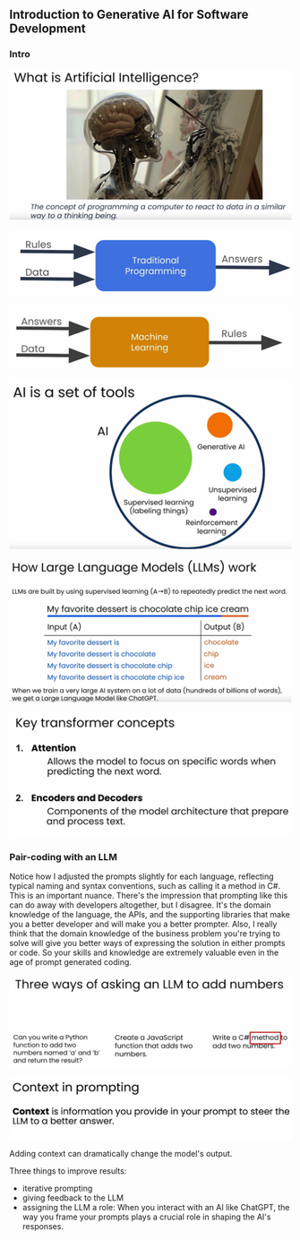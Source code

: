 ## Introduction to Generative AI for Software Development

### Intro

![](https://github.com/DanialArab/images/blob/main/Generative%20AI%20for%20Software%20Development/AI.png)

![](https://github.com/DanialArab/images/blob/main/Generative%20AI%20for%20Software%20Development/traditional%20programming.png)

![](https://github.com/DanialArab/images/blob/main/Generative%20AI%20for%20Software%20Development/ML.png)

![](https://github.com/DanialArab/images/blob/main/Generative%20AI%20for%20Software%20Development/different_algos.png)

![](https://github.com/DanialArab/images/blob/main/Generative%20AI%20for%20Software%20Development/LLM.png)

![](https://github.com/DanialArab/images/blob/main/Generative%20AI%20for%20Software%20Development/keys_in_transformers.png)

### Pair-coding with an LLM

Notice how I adjusted the prompts slightly for each language, reflecting typical naming and syntax conventions, such as calling it a method in C#. This is an important nuance. There's the impression that prompting like this can do away with developers altogether, but I disagree. It's the domain knowledge of the language, the APIs, and the supporting libraries that make you a better developer and will make you a better prompter. Also, I really think that the domain knowledge of the business problem you're trying to solve will give you better ways of expressing the solution in either prompts or code. So your skills and knowledge are extremely valuable even in the age of prompt generated coding. 

![](https://github.com/DanialArab/images/blob/main/Generative%20AI%20for%20Software%20Development/small_nuances.png)

![](https://github.com/DanialArab/images/blob/main/Generative%20AI%20for%20Software%20Development/context_in_prompting.png)

Adding context can dramatically change the model's output. 

Three things to improve results:
- iterative prompting
- giving feedback to the LLM
- assigning the LLM a role: When you interact with an AI like ChatGPT, the way you frame your prompts plays a crucial role in shaping the AI's responses.
